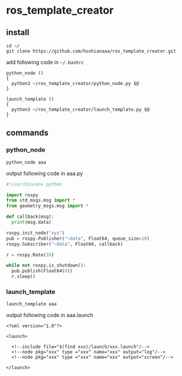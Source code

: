 # ros_template_creator
## install

```
cd ~/
git clone https://github.com/hoshianaaa/ros_template_creator.git
```

add following code in `~/.bashrc`

```
python_node ()
{
  python3 ~/ros_template_creator/python_node.py $@       
}

launch_template ()
{
  python3 ~/ros_template_creator/launch_template.py $@
}
```



## commands
### python_node

```
python_node aaa
```

output following code in aaa.py

```python:xyz.py
#!/usr/bin/env python

import rospy
from std_msgs.msg import *
from geometry_msgs.msg import *

def callback(msg):
  print(msg.data)

rospy.init_node("xyz")
pub = rospy.Publisher("~data", Float64, queue_size=10)
rospy.Subscriber("~data", Float64, callback)

r = rospy.Rate(10)

while not rospy.is_shutdown():
  pub.publish(Float64(0))
  r.sleep()

```

### launch_template

```
launch_template aaa
```

output following code in aaa.launch

```xml:aaa.luanch
<?xml version="1.0"?>

<launch>

  <!--include file="$(find xxx)/launch/xxx.launch"/-->
  <!--node pkg="xxx" type ="xxx" name="xxx" output="log"/-->
  <!--node pkg="xxx" type ="xxx" name="xxx" output="screen"/-->

</launch>
```

